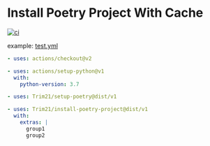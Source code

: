# Install Poetry Project With Cache

[![ci](https://github.com/Trim21/install-poetry-project/workflows/build-test/badge.svg)](https://github.com/Trim21/install-poetry-project/actions)

example: [test.yml](.github/workflows/test.yml)

```yaml
- uses: actions/checkout@v2

- uses: actions/setup-python@v1
  with:
    python-version: 3.7

- uses: Trim21/setup-poetry@dist/v1

- uses: Trim21/install-poetry-project@dist/v1
  with:
    extras: |
      group1
      group2
```
